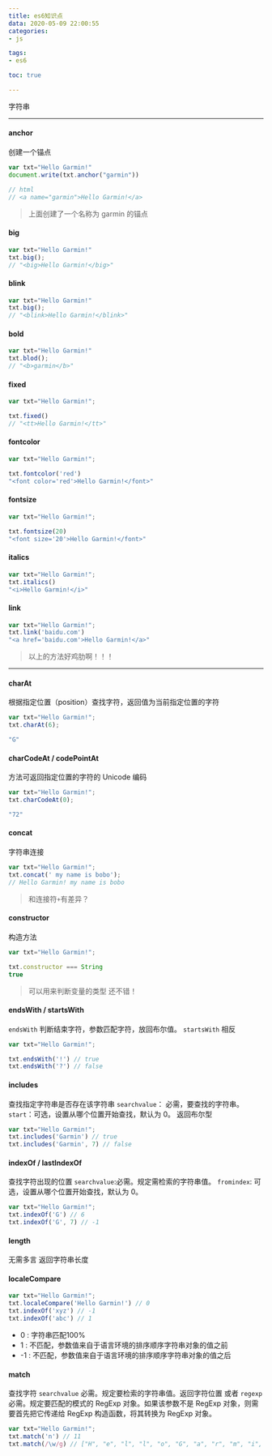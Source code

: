 ```yaml
---
title: es6知识点
data: 2020-05-09 22:00:55
categories: 
- js

tags:
- es6

toc: true

---
```


字符串

---

#### anchor
创建一个锚点
```javascript
var txt="Hello Garmin!"
document.write(txt.anchor("garmin"))

// html
// <a name="garmin">Hello Garmin!</a>
```
> 上面创建了一个名称为 garmin 的锚点

#### big

```javascript
var txt="Hello Garmin!"
txt.big();
// "<big>Hello Garmin!</big>"
```
#### blink
```javascript
var txt="Hello Garmin!"
txt.big();
// "<blink>Hello Garmin!</blink>"
```

#### bold
```javascript
var txt="Hello Garmin!"
txt.blod();
// "<b>garmin</b>"
```


#### fixed

```javascript
var txt="Hello Garmin!";

txt.fixed() 
// "<tt>Hello Garmin!</tt>"
```

#### fontcolor
```javascript
var txt="Hello Garmin!";

txt.fontcolor('red') 
"<font color='red'>Hello Garmin!</font>"
```

#### fontsize
```javascript
var txt="Hello Garmin!";

txt.fontsize(20) 
"<font size='20'>Hello Garmin!</font>"
```

#### italics
```javascript
var txt="Hello Garmin!";
txt.italics() 
"<i>Hello Garmin!</i>"
```

#### link
```javascript
var txt="Hello Garmin!";
txt.link('baidu.com') 
"<a href='baidu.com'>Hello Garmin!</a>"
```

> 以上的方法好鸡肋啊！！！



----

#### charAt
根据指定位置（position）查找字符，返回值为当前指定位置的字符
```javascript
var txt="Hello Garmin!";
txt.charAt(6);

"G"
```

#### charCodeAt / codePointAt
方法可返回指定位置的字符的 Unicode 编码
```javascript
var txt="Hello Garmin!";
txt.charCodeAt(0);

"72"
```

#### concat
字符串连接
```javascript
var txt="Hello Garmin!";
txt.concat(' my name is bobo');
// Hello Garmin! my name is bobo
```
> 和连接符`+`有差异？

#### constructor
构造方法
```javascript
var txt="Hello Garmin!";

txt.constructor === String
true
```
> 可以用来判断变量的类型 还不错！

#### endsWith / startsWith
`endsWith` 判断结束字符，参数匹配字符，放回布尔值。 `startsWith` 相反
```javascript
var txt="Hello Garmin!";

txt.endsWith('!') // true
txt.endsWith('?') // false

```

#### includes
查找指定字符串是否存在该字符串
`searchvalue`：	必需，要查找的字符串。
`start`：可选，设置从哪个位置开始查找，默认为 0。
返回布尔型
```javascript
var txt="Hello Garmin!";
txt.includes('Garmin') // true
txt.includes('Garmin', 7) // false

```

#### indexOf / lastIndexOf
查找字符出现的位置
`searchvalue`:必需。规定需检索的字符串值。
`fromindex`: 可选，设置从哪个位置开始查找，默认为 0。
```javascript
var txt="Hello Garmin!";
txt.indexOf('G') // 6
txt.indexOf('G', 7) // -1
```

#### length
无需多言 返回字符串长度

#### localeCompare 
```javascript
var txt="Hello Garmin!";
txt.localeCompare('Hello Garmin!') // 0
txt.indexOf('xyz') // -1
txt.indexOf('abc') // 1
```
* 0 : 字符串匹配100%
* 1 : 不匹配，参数值来自于语言环境的排序顺序字符串对象的值之前
* -1 : 不匹配，参数值来自于语言环境的排序顺序字符串对象的值之后

#### match
查找字符
`searchvalue`	必需。规定要检索的字符串值。返回字符位置
或者 `regexp`	必需。规定要匹配的模式的 RegExp 对象。如果该参数不是 RegExp 对象，则需要首先把它传递给 RegExp 构造函数，将其转换为 RegExp 对象。
```javascript
var txt="Hello Garmin!";
txt.match('n') // 11
txt.match(/\w/g) // ["H", "e", "l", "l", "o", "G", "a", "r", "m", "i", "n"]
```


